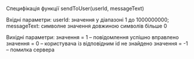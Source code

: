 Специфікація функції sendToUser(userId, messageText)

Вхідні параметри:
userId: значення у діапазоні 1 до 1000000000;
messageText: символне значення довжиною символів більше 0


Вихідні параметри:
значення = 1 – повідомлення успішно вправлено 
значення = 0 – користувача із відповідним id не знайдено
значення = -1 – помилка сервера

